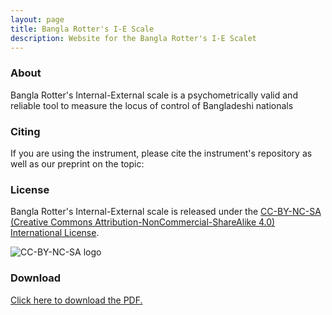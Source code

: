 ```yaml
---
layout: page
title: Bangla Rotter's I-E Scale
description: Website for the Bangla Rotter's I-E Scalet
---
```




### About

Bangla Rotter's Internal-External scale is a psychometrically valid and reliable tool to measure the locus of control of Bangladeshi nationals
### Citing

If you are using the instrument, please cite the instrument's repository as well as our preprint on the topic:

### License

Bangla Rotter's Internal-External scale is released under the [CC-BY-NC-SA (Creative Commons Attribution-NonCommercial-ShareAlike 4.0) International License](https://creativecommons.org/licenses/by-nc-sa/4.0/).

![CC-BY-NC-SA logo](https://i.creativecommons.org/l/by-nc-nd/4.0/88x31.png)


### Download
<a href="https://github.com/Bangla-Rotter-I-E-Scale/Bangla-Rotter-Manuscript/blob/master/Doc.pdf" target="_blank">Click here to download the PDF.</a>
